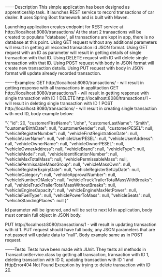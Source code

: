 -----Description
This simple application has been designed as apprenticeship task. It launches REST service to record transactions of car dealer. It uses Spring Boot framework and is built with Maven.

Launching application creates endpoint for REST service at http://localhost:8080/transactions/
At the start 2 transactions will be created to populate "database", all transactions are kept in app, there is no database at this point.
Using GET request without any additional parameters will result in getting all recorded transaction id JSON format.
Using GET request with an ID as parameter will result in getting details of single transaction with that ID.
Using DELETE request with ID will delete single transaction with that ID.
Using POST request with body in JSON format will create new transaction details.
Using PUT request with body in JSON format will update already recorded transaction.

-----Examples:
GET http://localhost:8080/transactions/ - will result in getting response with all transactions in applitaction
GET http://localhost:8080/transactions/1 - will result in getting response with single transaction with ID 1
DELETE http://localhost:8080/transactions/1 - will result in deleting single transaction with ID 1
POST http://localhost:8080/transactions/ - will result in creating single transaction with next ID, body example below:

"{
        "id": 20,
        "customerFirstName": "John",
        "customerLastName": "Smith",
        "customerBirthDate": null,
        "customerGender": null,
        "customerPESEL": null,
        "vehicleRegisterNumber": null,
        "vehicleFirstRegistrationDate": null,
        "vehicleUserName": null,
        "vehicleUserPESEL": null,
        "vehicleUserAddress": null,
        "vehicleOwnerName": null,
        "vehicleOwnerPESEL": null,
        "vehicleOwnerAddress": null,
        "vehicleBrand": null,
        "vehicleType": null,
        "vehicleModel": null,
        "vehicleIdentificationNumber": null,
        "vehicleMaxTotalMass": null,
        "vehiclePermissableMass": null,
        "vehiclePermissableMassGroup": null,
        "vehicleMassOwn": null,
        "vehicleRegisterExpiryDate": null,
        "vehicleRegisterSetUpDate": null,
        "vehicleCategory": null,
        "vehicleApprovalNumber": null,
        "vehicleNumberOfAxles": null,
        "vehicleTruckTrailerTotalMassWithBreaks": null,
        "vehicleTruckTrailerTotalMassWithoutBreaks": null,
        "vehicleEngineCapacity": null,
        "vehicleEngineMaxNetPower": null,
        "vehicleFuelType": null,
        "vehiclePowerToMass": null,
        "vehicleSeats": null,
        "vehicleStandingPlaces": null
    }"

Id parameter will be ignored, and will be set to next Id in application, body must contain full object in JSON body.

PUT http://localhost:8080/transactions/1 - will result in updating transaction with id 1. PUT request should have full body, any JSON parameters that are not passed will update data to "null". Body example same as in POST request.

-----Tests:
Tests have been made with JUnit. They tests all methods in TransactionService.class by getting all transaction, transaction with ID 1, deleting transaction with ID 0, updating transaction with ID 1 and HttpError404 Not Found Exception by trying to delete transaction with ID 20.


